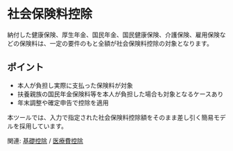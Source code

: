 # 社会保険料控除

納付した健康保険、厚生年金、国民年金、国民健康保険、介護保険、雇用保険などの保険料は、一定の要件のもと全額が社会保険料控除の対象となります。

## ポイント
- 本人が負担し実際に支払った保険料が対象
- 扶養親族の国民年金保険料等を本人が負担した場合も対象となるケースあり
- 年末調整や確定申告で控除を適用

本ツールでは、入力で指定された社会保険料控除額をそのまま差し引く簡易モデルを採用しています。

関連: [基礎控除](deduction-basic.md) / [医療費控除](deduction-medical.md)

